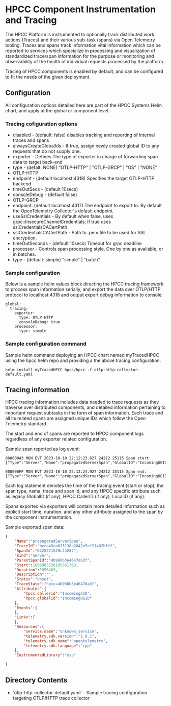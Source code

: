 # HPCC Component Instrumentation and Tracing

The HPCC Platform is instrumented to optionally track distributed work actions (Traces) and their various sub-task (spans) via Open Telemetry tooling. Traces and spans track information vital information which can be reported to services which specialize in processing and visualization of standardized trace/span information for the purpose or monitoring and observability of the health of individual requests processed by the platform.

Tracing of HPCC components is enabled by default, and can be configured to fit the needs of the given deployment.

## Configuration
All configuration options detailed here are part of the HPCC Systems Helm chart, and apply at the global or component level.

### Tracing cofiguration options
- disabled - (default: false) disables tracking and reporting of internal traces and spans
- alwaysCreateGlobalIds - If true, assign newly created global ID to any requests that do not supply one.
- exporter - Defines The type of exporter in charge of forwarding span data to target back-end
 - type - (defalt: NONE) "OTLP-HTTP" | "OTLP-GRCP" | "OS" | "NONE"
  - OTLP-HTTP
   - endpoint - (default localhost:4318) Specifies the target OTLP-HTTP backend
   - timeOutSecs - (default 10secs)
   - consoleDebug - (default false)
  - OTLP-GRCP
   - endpoint: (default localhost:4317) The endpoint to export to. By default the OpenTelemetry Collector's default endpoint.
   - useSslCredentials - By default when false, uses grpc::InsecureChannelCredentials; If true uses sslCredentialsCACertPath
   - sslCredentialsCACertPath - Path to .pem file to be used for SSL encryption.
   - timeOutSeconds - (default 10secs) Timeout for grpc deadline
- processor - Controls span processing style. One by one as available, or in batches.
 - type - (default: simple) "simple" | "batch"

### Sample configuration
Below is a sample helm values block directing the HPCC tracing framework to process span information serially, and export the data over OTLP/HTTP protocol to localhost:4318 and output export debug information to console:

```console
global:
  tracing:
    exporter:
      type: OTLP-HTTP
      consoleDebug: true
    processor:
      type: simple
```
### Sample configuration command

Sample helm command deploying an HPCC chart named myTracedHPCC using the hpcc helm repo and providing a the above tracing configuration.

```console
helm install myTracedHPCC hpcc/hpcc -f otlp-http-collector-default.yaml
```
## Tracing information
HPCC tracing information includes data needed to trace requests as they traverse over distributed components, and detailed information pertaining to important request subtasks in the form of span information. Each trace and all its related spans are assigned unique IDs which follow the Open Telemetry standard.

The start and end of spans are reported to HPCC component logs regardless of any exporter related configuration.

Sample span reported as log event:
```console
000000A3 MON EVT 2023-10-10 22:12:23.827 24212 25115 Span start: {"Type":"Server","Name":"propagatedServerSpan","GlobalID":"IncomingUGID","CallerID":"IncomingCID","LocalID":"JDbF4xnv7LSWDV4Eug1SpJ","TraceID":"beca49ca8f3138a2842e5cf21402bfff","SpanID":"4b960b3e4647da3f"}

000000FF MON EVT 2023-10-10 22:12:24.927 24212 25115 Span end: {"Type":"Server","Name":"propagatedServerSpan","GlobalID":"IncomingUGID","CallerID":"IncomingCID","LocalID":"JDbF4xnv7LSWDV4Eug1SpJ","TraceID":"beca49ca8f3138a2842e5cf21402bfff","SpanID":"4b960b3e4647da3f"}
```

Each log statement denotes the time of the tracing event (start or stop), the span type, name, trace and span id, and any HPCC specific attribute such as legacy GlobalID (if any), HPCC CallerID (if any), LocalID (if any).

Spans exported via exporters will contain more detailed information such as explicit start time, duration, and any other attribute assigned to the span by the component instrumentation.

Sample exported span data:
```json
{
    "Name":"propagatedServerSpan",
    "TraceId":"beca49ca8f3138a2842e5cf21402bfff",
    "SpanId":"6225221529c24252",
    "kind":"Server",
    "ParentSpanId":"4b960b3e4647da3f",
    "Start":1696983526105561763,
    "Duration":1056403,
    "Description":"",
    "Status":"Unset",
    "TraceState":"hpcc=4b960b3e4647da3f",
    "Attributes":{
        "hpcc.callerid":"IncomingCID",
        "hpcc.globalid":"IncomingUGID"
    },
    "Events":{
    },
    "Links":{
    },
    "Resources":{
        "service.name":"unknown_service",
        "telemetry.sdk.version":"1.9.1",
        "telemetry.sdk.name":"opentelemetry",
        "telemetry.sdk.language":"cpp"
    },
    "InstrumentedLibrary":"esp"

}
```

## Directory Contents

- 'otlp-http-collector-default.yaml' - Sample tracing configuration targeting OTLP/HTTP trace collector
